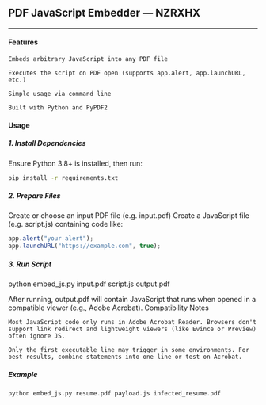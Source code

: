 ## PDF JavaScript Embedder — NZRXHX
---
#### Features

    Embeds arbitrary JavaScript into any PDF file

    Executes the script on PDF open (supports app.alert, app.launchURL, etc.)

    Simple usage via command line

    Built with Python and PyPDF2

#### Usage
##### 1. Install Dependencies

Ensure Python 3.8+ is installed, then run:
```bash
pip install -r requirements.txt
```
##### 2. Prepare Files
Create or choose an input PDF file (e.g. input.pdf)
Create a JavaScript file (e.g. script.js) containing code like:
```javascript
app.alert("your alert");
app.launchURL("https://example.com", true);
```
##### 3. Run Script

python embed_js.py input.pdf script.js output.pdf

After running, output.pdf will contain JavaScript that runs when opened in a compatible viewer (e.g., Adobe Acrobat).
Compatibility Notes

    Most JavaScript code only runs in Adobe Acrobat Reader. Browsers don't support link redirect and lightweight viewers (like Evince or Preview) often ignore JS.

    Only the first executable line may trigger in some environments. For best results, combine statements into one line or test on Acrobat.

##### Example
```bash
python embed_js.py resume.pdf payload.js infected_resume.pdf
```
